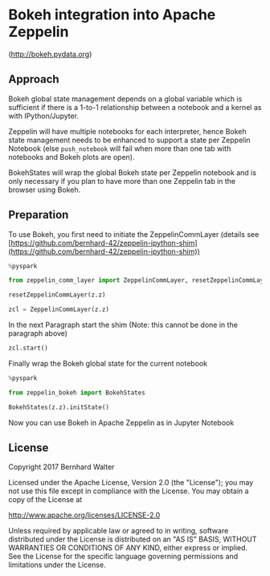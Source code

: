 # Bokeh integration into Apache Zeppelin

(http://bokeh.pydata.org) 

## Approach

Bokeh global state management depends on a global variable which is sufficient if there is a 1-to-1 relationship between a notebook and a kernel as with IPython/Jupyter. 

Zeppelin will have multiple notebooks for each interpreter, hence Bokeh state management needs to be enhanced to support a state per Zeppelin Notebook (else `push_notebook` will fail when more than one tab with notebooks and Bokeh plots are open). 

BokehStates will wrap the global Bokeh state per Zeppelin notebook and is only necessary if you plan to have more than one Zeppelin tab in the browser using Bokeh.

## Preparation

To use Bokeh, you first need to initiate the ZeppelinCommLayer (details see [https://github.com/bernhard-42/zeppelin-ipython-shim](https://github.com/bernhard-42/zeppelin-ipython-shim))

```python
%pyspark

from zeppelin_comm_layer import ZeppelinCommLayer, resetZeppelinCommLayer

resetZeppelinCommLayer(z.z)

zcl = ZeppelinCommLayer(z.z)
```

In the next Paragraph start the shim (Note: this cannot be done in the paragraph above)

```python
zcl.start()
```

Finally wrap the Bokeh global state for the current notebook

```python
%pyspark

from zeppelin_bokeh import BokehStates

BokehStates(z.z).initState()
```

Now you can use Bokeh in Apache Zeppelin as in Jupyter Notebook


## License

Copyright 2017 Bernhard Walter

Licensed under the Apache License, Version 2.0 (the "License");
you may not use this file except in compliance with the License.
You may obtain a copy of the License at

   http://www.apache.org/licenses/LICENSE-2.0

Unless required by applicable law or agreed to in writing, software
distributed under the License is distributed on an "AS IS" BASIS,
WITHOUT WARRANTIES OR CONDITIONS OF ANY KIND, either express or implied.
See the License for the specific language governing permissions and
limitations under the License.